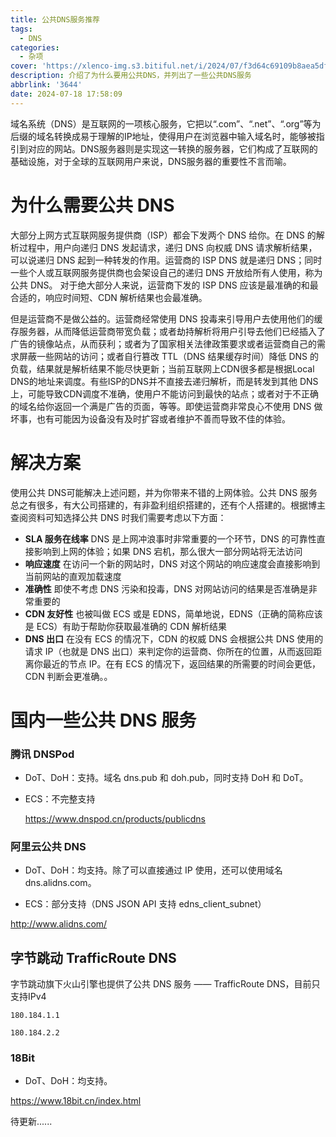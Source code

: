 ```yaml
---
title: 公共DNS服务推荐
tags:
  - DNS
categories:
  - 杂项
cover: 'https://xlenco-img.s3.bitiful.net/i/2024/07/f3d64c69109b8aea5dff3569dc2bb92c.webp'
description: 介绍了为什么要用公共DNS，并列出了一些公共DNS服务
abbrlink: '3644'
date: 2024-07-18 17:58:09
---
```


域名系统（DNS）是互联网的一项核心服务，它把以“.com”、“.net”、“.org”等为后缀的域名转换成易于理解的IP地址，使得用户在浏览器中输入域名时，能够被指引到对应的网站。DNS服务器则是实现这一转换的服务器，它们构成了互联网的基础设施，对于全球的互联网用户来说，DNS服务器的重要性不言而喻。

# 为什么需要公共 DNS

大部分上网方式互联网服务提供商（ISP）都会下发两个 DNS 给你。在 DNS 的解析过程中，用户向递归 DNS 发起请求，递归 DNS 向权威 DNS 请求解析结果，可以说递归 DNS 起到一种转发的作用。运营商的 ISP DNS 就是递归 DNS；同时一些个人或互联网服务提供商也会架设自己的递归 DNS 开放给所有人使用，称为公共 DNS。 对于绝大部分人来说，运营商下发的 ISP DNS 应该是最准确的和最合适的，响应时间短、CDN 解析结果也会最准确。

但是运营商不是做公益的。运营商经常使用 DNS 投毒来引导用户去使用他们的缓存服务器，从而降低运营商带宽负载；或者劫持解析将用户引导去他们已经插入了广告的镜像站点，从而获利；或者为了国家相关法律政策要求或者运营商自己的需求屏蔽一些网站的访问；或者自行篡改 TTL（DNS 结果缓存时间）降低 DNS 的负载，结果就是解析结果不能尽快更新；当前互联网上CDN很多都是根据Local DNS的地址来调度。有些ISP的DNS并不直接去递归解析，而是转发到其他 DNS上，可能导致CDN调度不准确，使用户不能访问到最快的站点；或者对于不正确的域名给你返回一个满是广告的页面，等等。即使运营商非常良心不使用 DNS 做坏事，也有可能因为设备没有及时扩容或者维护不善而导致不佳的体验。

# 解决方案

使用公共 DNS可能解决上述问题，并为你带来不错的上网体验。公共 DNS 服务总之有很多，有大公司搭建的，有非盈利组织搭建的，还有个人搭建的。根据博主查阅资料可知选择公共 DNS 时我们需要考虑以下方面：

- **SLA 服务在线率** DNS 是上网冲浪事时非常重要的一个环节，DNS 的可靠性直接影响到上网的体验；如果 DNS 宕机，那么很大一部分网站将无法访问 
- **响应速度** 在访问一个新的网站时，DNS 对这个网站的响应速度会直接影响到当前网站的直观加载速度 
- **准确性** 即使不考虑 DNS 污染和投毒，DNS 对网站访问的结果是否准确是非常重要的 
- **CDN 友好性** 也被叫做 ECS 或是 EDNS，简单地说，EDNS（正确的简称应该是 ECS）有助于帮助你获取最准确的 CDN 解析结果 
-  **DNS 出口** 在没有 ECS 的情况下，CDN 的权威 DNS 会根据公共 DNS 使用的请求 IP（也就是 DNS 出口）来判定你的运营商、你所在的位置，从而返回距离你最近的节点 IP。在有 ECS 的情况下，返回结果的所需要的时间会更低，CDN 判断会更准确。。

# 国内一些公共 DNS 服务

### 腾讯 DNSPod

- DoT、DoH：支持。域名 dns.pub 和 doh.pub，同时支持 DoH 和 DoT。

- ECS：不完整支持

  https://www.dnspod.cn/products/publicdns

### 阿里云公共 DNS

- DoT、DoH：均支持。除了可以直接通过 IP 使用，还可以使用域名 dns.alidns.com。 

- ECS：部分支持（DNS JSON API 支持 edns_client_subnet）

 http://www.alidns.com/
 
 ## 字节跳动 TrafficRoute DNS
字节跳动旗下火山引擎也提供了公共 DNS 服务 —— TrafficRoute DNS，目前只支持IPv4

`180.184.1.1`

`180.184.2.2`



### 18Bit

- DoT、DoH：均支持。

https://www.18bit.cn/index.html

待更新......
